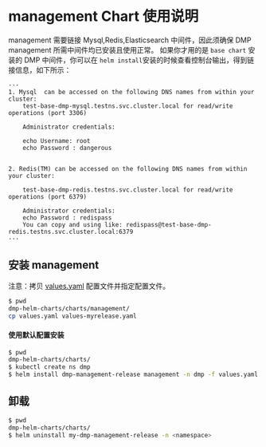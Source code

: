 # management Chart 使用说明
management 需要链接 Mysql,Redis,Elasticsearch 中间件，因此须确保 DMP management 所需中间件均已安装且使用正常。
如果你才用的是 `base chart` 安装的 DMP 中间件，你可以在 `helm install`安装的时候查看控制台输出，得到链接信息，如下所示：

```console
···
1. Mysql  can be accessed on the following DNS names from within your cluster:
    test-base-dmp-mysql.testns.svc.cluster.local for read/write operations (port 3306)

    Administrator credentials:

    echo Username: root
    echo Password : dangerous


2. Redis(TM) can be accessed on the following DNS names from within your cluster:

    test-base-dmp-redis.testns.svc.cluster.local for read/write operations (port 6379)

    Administrator credentials:
    echo Password : redispass
    You can copy and using like: redispass@test-base-dmp-redis.testns.svc.cluster.local:6379
···
```

## 安装 management

注意：拷贝 [values.yaml](./values.yaml) 配置文件并指定配置文件。

```bash
$ pwd
dmp-helm-charts/charts/management/
cp values.yaml values-myrelease.yaml
```

#### 使用默认配置安装
```bash
$ pwd
dmp-helm-charts/charts/
$ kubectl create ns dmp
$ helm install dmp-management-release management -n dmp -f values.yaml
```

## 卸载
```bash
$ pwd
dmp-helm-charts/charts/
$ helm uninstall my-dmp-management-release -n <namespace>
```

